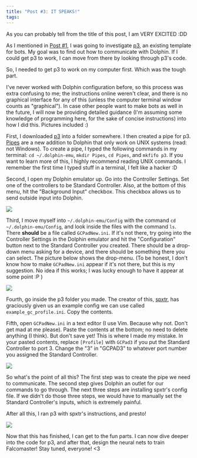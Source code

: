 ```yaml
---
title: "Post #3: IT SPEAKS!"
tags:
---
```

As you can probably tell from the title of this post, I am VERY EXCITED :DD

As I mentioned in [Post #1](http://www.falcomaster.tech/2017/08/29/Post1/), I was going to investigate [p3](https://github.com/spxtr/p3), an existing template for bots. My goal was to find out how to communicate with Dolphin. If I could get p3 to work, I can move from there by looking through p3's code.

So, I needed to get p3 to work on my computer first. Which was the tough part.
<!-- more -->
I've never worked with Dolphin configuration before, so this process was extra confusing to me; the instructions online weren't clear, and there is no graphical interface for any of this (unless the computer terminal window counts as "graphical"). In case other people want to make bots as well in the future, I will now be providing detailed guidance (I'm assuming some knowledge of programming here, for the sake of concise instructions) into how I did this. Pictures included :)

First, I downloaded [p3](https://github.com/spxtr/p3) into a folder somewhere. I then created a pipe for p3. [Pipes](https://wiki.dolphin-emu.org/index.php?title=Pipe_Input) are a new addition to Dolphin that only work on UNIX systems (read: not Windows). To create a pipe, I typed the following commands in my terminal: `cd ~/.dolphin-emu`, `mkdir Pipes`, `cd Pipes`, and `mkfifo p3`. If you want to learn more of this, I highly recommend reading UNIX commands. I remember the first time I typed stuff in a terminal, I felt like a hacker :D

Second, I open my Dolphin emulator up. Go into the Controller Settings. Set one of the controllers to be Standard Controller. Also, at the bottom of this menu, hit the "Background Input" checkbox. This checkbox allows us to send outside input into Dolphin.

![](/Post3/step2.png)

Third, I move myself into `~/.dolphin-emu/Config` with the command `cd ~/.dolphin-emu/Config`, and look inside the files with the command `ls`. There **should** be a file called `GCPadNew.ini`. If it's not there, try going into the Controller Settings in the Dolphin emulator and hit the "Configuration" button next to the Standard Controller you created. There should be a drop-down menu asking for a device, and there should be something there you can select. The picture below shows the drop-menu. (To be honest, I don't know how to make `GCPadNew.ini` appear if it's not there, but this is my suggestion. No idea if this works; I was lucky enough to have it appear at some point :P )

![](/Post3/step3.png)

Fourth, go inside the p3 folder you made. The creator of this, [spxtr](https://github.com/spxtr), has graciously given us an example config we can use called `example_gc_profile.ini`. Copy the contents.

Fifth, open `GCPadNew.ini` in a text editor (I use Vim. Because why not. Don't get mad at me please). Paste the contents at the bottom; no need to delete anything (I think). But don't save yet! This is where I made my mistake. In your pasted contents, replace `[Profile]` with `GCPad3` if you put the Standard Controller to port 3. Change the "3" in "GCPAD3" to whatever port number you assigned the Standard Controller.

![](/Post3/step5.png)

So what's the point of all this? The first step was to create the pipe we need to communicate. The second step gives Dolphin an outlet for our commands to go through. The next three steps are installing spxtr's config file. If we didn't do those three steps, we would have to manually set the Standard Controller's inputs, which is extremely painful.

After all this, I ran p3 with spxtr's instructions, and presto!

![](/Post3/partyFox.png)

Now that this has finished, I can get to the fun parts. I can now dive deeper into the code for p3, and after that, design the neural nets to train Falcomaster! Stay tuned, everyone! <3
